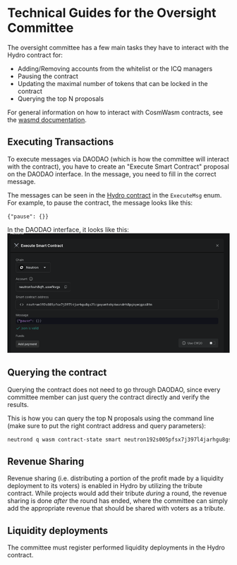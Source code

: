 # Technical Guides for the Oversight Committee

The oversight committee has a few main tasks they have to interact with the Hydro contract for:
* Adding/Removing accounts from the whitelist or the ICQ managers
* Pausing the contract
* Updating the maximal number of tokens that can be locked in the contract
* Querying the top N proposals

For general information on how to interact with CosmWasm contracts, see the [wasmd documentation](https://docs.cosmwasm.com/wasmd/getting-started/cli#execution).

## Executing Transactions

To execute messages via DAODAO (which is how the committee will interact with the contract), you have to create an "Execute Smart Contract" proposal on the DAODAO interface.
In the message, you need to fill in the correct message.

The messages can be seen in the [Hydro contract](../contracts/hydro/src/msg.rs) in the `ExecuteMsg` enum.
For example, to pause the contract, the message looks like this:
```
{"pause": {}}
```
In the DAODAO interface, it looks like this:
![The DAODAO interface with a proposal to pause the Hydro contract](../images/DAODAO_preview.png)

## Querying the contract

Querying the contract does not need to go through DAODAO, since every committee member can just query the contract directly
and verify the results.

This is how you can query the top N proposals using the command line (make sure to put the right contract address and query parameters):
```bash
neutrond q wasm contract-state smart neutron192s005pfsx7j397l4jarhgu8gs2lcgwyuntehp6wundrh8pgkywqgss0tm "{\"top_n_proposals\": {\"round_id\": 0, \"tranche_id\": 1, \"number_of_proposals\": 5}}"
```

## Revenue Sharing

Revenue sharing (i.e. distributing a portion of the profit made by a liquidity deployment to
its voters) is enabled in Hydro by utilizing the tribute contract.
While projects would add their tribute *during* a round, the revenue sharing is done *after* the round has ended, where the committee can simply add the appropriate revenue that should
be shared with voters as a tribute.

## Liquidity deployments

The committee must register performed liquidity deployments in the Hydro contract.